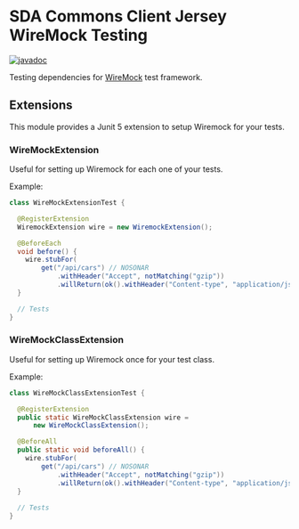 # SDA Commons Client Jersey WireMock Testing

[![javadoc](https://javadoc.io/badge2/org.sdase.commons/sda-commons-client-jersey-wiremock-testing/javadoc.svg)](https://javadoc.io/doc/org.sdase.commons/sda-commons-client-jersey-wiremock-testing)

Testing dependencies for [WireMock](https://wiremock.org) test framework.

## Extensions

This module provides a Junit 5 extension to setup Wiremock for your tests.

### WireMockExtension

Useful for setting up Wiremock for each one of your tests.

Example:
```java
class WireMockExtensionTest {

  @RegisterExtension
  WiremockExtension wire = new WiremockExtension();

  @BeforeEach
  void before() {
    wire.stubFor(
        get("/api/cars") // NOSONAR
            .withHeader("Accept", notMatching("gzip"))
            .willReturn(ok().withHeader("Content-type", "application/json").withBody("[]")));
  }

  // Tests
}
```

### WireMockClassExtension

Useful for setting up Wiremock once for your test class.

Example:
```java
class WireMockClassExtensionTest {

  @RegisterExtension
  public static WireMockClassExtension wire =
      new WireMockClassExtension();

  @BeforeAll
  public static void beforeAll() {
    wire.stubFor(
        get("/api/cars") // NOSONAR
            .withHeader("Accept", notMatching("gzip"))
            .willReturn(ok().withHeader("Content-type", "application/json").withBody("[]")));
  }
  
  // Tests
}
```
